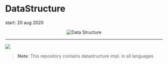 # DataStructure
start: 20 aug 2020
<p align="center">
<img src="https://github.com/Vinaypatil-Ev/vinEv_DataStructure/blob/master/Documents/img/data_strucuture1.png" alt="Data Structure">
</p>


----------------------------------------------------------------------------------

![](https://github.com/Vinaypatil-Ev/vinEv_DataStructure/blob/master/Documents/img/data_strucuture1.png)


> **Note**: This repository contains datastructure impl. in all languages</br>


